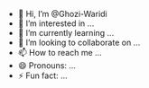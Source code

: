 - 👋 Hi, I’m @Ghozi-Waridi
- 👀 I’m interested in ...
- 🌱 I’m currently learning ...
- 💞️ I’m looking to collaborate on ...
- 📫 How to reach me ...
- 😄 Pronouns: ...
- ⚡ Fun fact: ...

<!---
Ghozi-Waridi/Ghozi-Waridi is a ✨ special ✨ repository because its `README.md` (this file) appears on your GitHub profile.
You can click the Preview link to take a look at your changes.
--->
